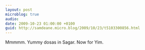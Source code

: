 ```yaml
---
layout: post
microblog: true
audio: 
date: 2009-10-23 01:00:00 +0100
guid: http://samdeane.micro.blog/2009/10/23/t5103300856.html
---
```

Mmmmm. Yummy dosas in Sagar. Now  for Yim.
